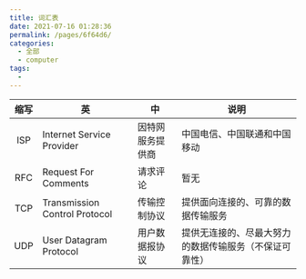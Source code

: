 ```yaml
---
title: 词汇表
date: 2021-07-16 01:28:36
permalink: /pages/6f64d6/
categories: 
  - 全部
  - computer
tags: 
  - 
---
```


| 缩写 | 英                            | 中               | 说明                                                   |
| :--: | ----------------------------- | ---------------- | ------------------------------------------------------ |
| ISP  | Internet Service Provider     | 因特网服务提供商 | 中国电信、中国联通和中国移动                           |
| RFC  | Request For Comments          | 请求评论         | 暂无                                                   |
| TCP  | Transmission Control Protocol | 传输控制协议     | 提供面向连接的、可靠的数据传输服务                     |
| UDP  | User Datagram Protocol        | 用户数据报协议   | 提供无连接的、尽最大努力的数据传输服务（不保证可靠性） |

